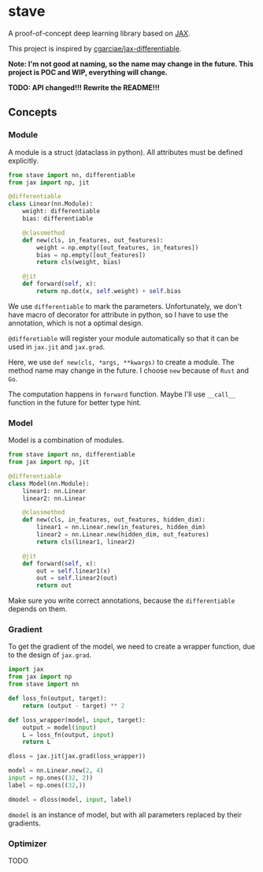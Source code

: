 # stave

A proof-of-concept deep learning library based on [JAX](https://github.com/google/jax).

This project is inspired by [cgarciae/jax-differentiable](https://github.com/cgarciae/jax-differentiable).

**Note: I'm not good at naming, so the name may change in the future. This project is POC and WIP, everything will change.**

**TODO: API changed!!! Rewrite the README!!!**

## Concepts

### Module

A module is a struct (dataclass in python). All attributes must be defined explicitly.

```python
from stave import nn, differentiable
from jax import np, jit

@differentiable
class Linear(nn.Module):
    weight: differentiable
    bias: differentiable

    @classmethod
    def new(cls, in_features, out_features):
        weight = np.empty([out_features, in_features])
        bias = np.empty([out_features])
        return cls(weight, bias)

    @jit
    def forward(self, x):
        return np.dot(x, self.weight) + self.bias
```

We use `differentiable` to mark the parameters. Unfortunately, we don't have macro of decorator for attribute in python, so I have to use the annotation, which is not a optimal design.

`@differetiable` will register your module automatically so that it can be used in `jax.jit` and `jax.grad`.

Here, we use `def new(cls, *args, **kwargs)` to create a module. The method name may change in the future. I choose `new` because of `Rust` and `Go`.

The computation happens in `forward` function. Maybe I'll use `__call__` function in the future for better type hint.

### Model

Model is a combination of modules.

```python
from stave import nn, differentiable
from jax import np, jit

@differentiable
class Model(nn.Module):
    linear1: nn.Linear
    linear2: nn.Linear

    @classmethod
    def new(cls, in_features, out_features, hidden_dim):
        linear1 = nn.Linear.new(in_features, hidden_dim)
        linear2 = nn.Linear.new(hidden_dim, out_features)
        return cls(linear1, linear2)

    @jit
    def forward(self, x):
        out = self.linear1(x)
        out = self.linear2(out)
        return out
```

Make sure you write correct annotations, because the `differentiable` depends on them.

### Gradient

To get the gradient of the model, we need to create a wrapper function, due to the design of `jax.grad`.

```python
import jax
from jax import np
from stave import nn

def loss_fn(output, target):
    return (output - target) ** 2

def loss_wrapper(model, input, target):
    output = model(input)
    L = loss_fn(output, input)
    return L

dloss = jax.jit(jax.grad(loss_wrapper))

model = nn.Linear.new(2, 4)
input = np.ones((32, 2))
label = np.ones((32,))

dmodel = dloss(model, input, label)
```

`dmodel` is an instance of model, but with all parameters replaced by their gradients.

### Optimizer

TODO
